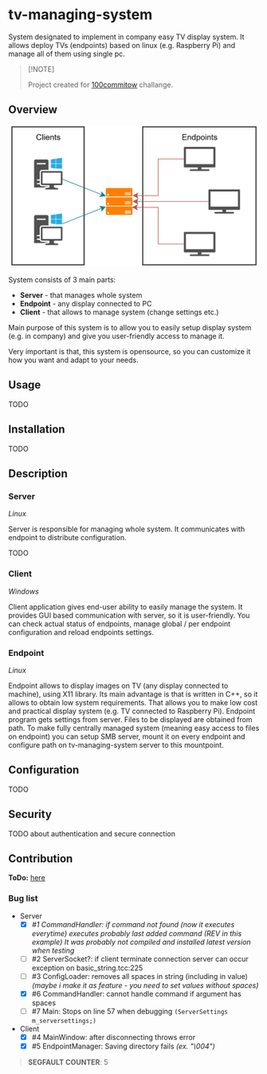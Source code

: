 # tv-managing-system
System designated to implement in company easy TV display system.
It allows deploy TVs (endpoints) based on linux (e.g. Raspberry Pi) and manage all of them using single pc.

>
> \[!NOTE]
>
> Project created for [100commitow](https://100commitow.pl/) challange.

## Overview
![System scheme](scheme.jpg "System scheme")

System consists of 3 main parts:
- **Server** - that manages whole system
- **Endpoint** - any display connected to PC
- **Client** - that allows to manage system (change settings etc.)

Main purpose of this system is to allow you to easily setup display system (e.g. in company) and give you user-friendly access to manage it.

Very important is that, this system is opensource, so you can customize it how you want and adapt to your needs.

## Usage
TODO

## Installation
TODO

## Description
### Server
*Linux*

Server is responsible for managing whole system. It communicates with endpoint to distribute configuration. 

TODO

### Client
*Windows*

Client application gives end-user ability to easily manage the system. It provides GUI based communication with server, so it is user-friendly. You can check actual status of endpoints, manage global / per endpoint configuration and reload endpoints settings.

### Endpoint
*Linux*

Endpoint allows to display images on TV (any display connected to machine), using X11 library. Its main advantage is that is written in C++, so it allows to obtain low system requirements. That allows you to make low cost and practical display system (e.g. TV connected to Raspberry Pi). Endpoint program gets settings from server. Files to be displayed are obtained from path. To make fully centrally managed system (meaning easy access to files on endpoint) you can setup SMB server, mount it on every endpoint and configure path on tv-managing-system server to this mountpoint.

## Configuration
TODO

## Security
TODO about authentication and secure connection

## Contribution
**ToDo:** [here](TODO.md)

### Bug list
- Server
  - [x] *#1 CommandHandler: if command not found (now it executes everytime) executes probably last added command (REV in this example)*
    *It was probably not compiled and installed latest version when testing*
  - [ ] #2 ServerSocket?: if client terminate connection server can occur exception on basic_string.tcc:225
  - [ ] #3 ConfigLoader: removes all spaces in string (including in value) *(maybe i make it as feature - you need to set values without spaces)*
  - [x] #6 CommandHandler: cannot handle command if argument has spaces
  - [ ] #7 Main: Stops on line 57 when debugging `(ServerSettings m_serversettings;)`
- Client
  - [x] #4 MainWindow: after disconnecting throws error
  - [x] #5 EndpointManager: Saving directory fails *(ex. "\004")*

> **SEGFAULT COUNTER**: 5
